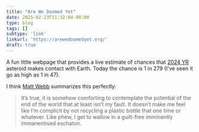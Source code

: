 ```yaml
---
title: "Are We Doomed Yet"
date: 2025-02-23T11:32:04-08:00
type: blog
tags: []
subtype: 'link' 
linkurl: 'https://arewedoomedyet.org/'
draft: true
---
```


A fun little webpage that provides a live estimate of chances that [2024 YR](https://en.wikipedia.org/wiki/2024_YR4) asteroid makes contact with Earth. Today the chance is 1 in 279 (I've seen it go as high as 1 in 47).

I think [Matt Webb](https://interconnected.org/home/2025/02/14/asteroid) summarizes this perfectly:

> It’s true, it is somehow comforting to contemplate the potential of the end of the world that at least isn’t my fault. It doesn’t make me feel like I’m complicit by not recycling a plastic bottle that one time or whatever. Like phew, I get to wallow in a guilt-free imminently immanentised eschaton.

